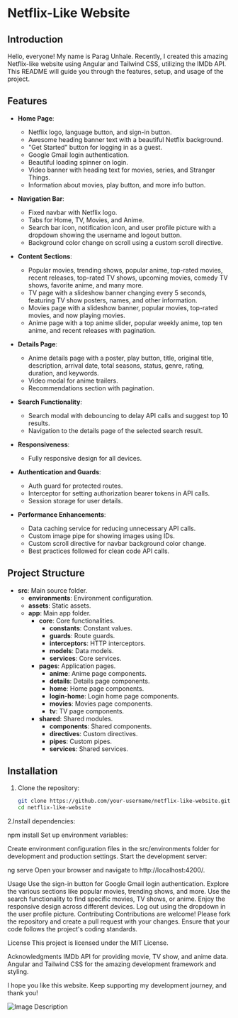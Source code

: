 # Netflix-Like Website

## Introduction
Hello, everyone! My name is Parag Unhale. Recently, I created this amazing Netflix-like website using Angular and Tailwind CSS, utilizing the IMDb API. This README will guide you through the features, setup, and usage of the project.

## Features
- **Home Page**: 
  - Netflix logo, language button, and sign-in button.
  - Awesome heading banner text with a beautiful Netflix background.
  - "Get Started" button for logging in as a guest.
  - Google Gmail login authentication.
  - Beautiful loading spinner on login.
  - Video banner with heading text for movies, series, and Stranger Things.
  - Information about movies, play button, and more info button.

- **Navigation Bar**:
  - Fixed navbar with Netflix logo.
  - Tabs for Home, TV, Movies, and Anime.
  - Search bar icon, notification icon, and user profile picture with a dropdown showing the username and logout button.
  - Background color change on scroll using a custom scroll directive.

- **Content Sections**:
  - Popular movies, trending shows, popular anime, top-rated movies, recent releases, top-rated TV shows, upcoming movies, comedy TV shows, favorite anime, and many more.
  - TV page with a slideshow banner changing every 5 seconds, featuring TV show posters, names, and other information.
  - Movies page with a slideshow banner, popular movies, top-rated movies, and now playing movies.
  - Anime page with a top anime slider, popular weekly anime, top ten anime, and recent releases with pagination.

- **Details Page**:
  - Anime details page with a poster, play button, title, original title, description, arrival date, total seasons, status, genre, rating, duration, and keywords.
  - Video modal for anime trailers.
  - Recommendations section with pagination.

- **Search Functionality**:
  - Search modal with debouncing to delay API calls and suggest top 10 results.
  - Navigation to the details page of the selected search result.

- **Responsiveness**:
  - Fully responsive design for all devices.

- **Authentication and Guards**:
  - Auth guard for protected routes.
  - Interceptor for setting authorization bearer tokens in API calls.
  - Session storage for user details.

- **Performance Enhancements**:
  - Data caching service for reducing unnecessary API calls.
  - Custom image pipe for showing images using IDs.
  - Custom scroll directive for navbar background color change.
  - Best practices followed for clean code API calls.

## Project Structure
- **src**: Main source folder.
  - **environments**: Environment configuration.
  - **assets**: Static assets.
  - **app**: Main app folder.
    - **core**: Core functionalities.
      - **constants**: Constant values.
      - **guards**: Route guards.
      - **interceptors**: HTTP interceptors.
      - **models**: Data models.
      - **services**: Core services.
    - **pages**: Application pages.
      - **anime**: Anime page components.
      - **details**: Details page components.
      - **home**: Home page components.
      - **login-home**: Login home page components.
      - **movies**: Movies page components.
      - **tv**: TV page components.
    - **shared**: Shared modules.
      - **components**: Shared components.
      - **directives**: Custom directives.
      - **pipes**: Custom pipes.
      - **services**: Shared services.

## Installation
1. Clone the repository:
   ```sh
   git clone https://github.com/your-username/netflix-like-website.git
   cd netflix-like-website

2.Install dependencies:


npm install
Set up environment variables:

Create environment configuration files in the src/environments folder for development and production settings.
Start the development server:

ng serve
Open your browser and navigate to http://localhost:4200/.

Usage
Use the sign-in button for Google Gmail login authentication.
Explore the various sections like popular movies, trending shows, and more.
Use the search functionality to find specific movies, TV shows, or anime.
Enjoy the responsive design across different devices.
Log out using the dropdown in the user profile picture.
Contributing
Contributions are welcome! Please fork the repository and create a pull request with your changes. Ensure that your code follows the project's coding standards.

License
This project is licensed under the MIT License.

Acknowledgments
IMDb API for providing movie, TV show, and anime data.
Angular and Tailwind CSS for the amazing development framework and styling.

I hope you like this website. Keep supporting my development journey, and thank you!

![Image Description](assets/netflix.jpg)

